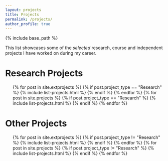 ```yaml
---
layout: projects
title: Projects
permalink: /projects/
author_profile: true
---
```


{% include base_path %}

This list showcases some of the <em>selected</em> research, course and independent projects I have worked on during my career.

<h1>Research Projects</h1>
<ul>
{% for post in site.extprojects %}
  {% if post.project_type == "Research" %}
    {% include list-projects.html %}
  {% endif %}
{% endfor %}
{% for post in site.projects %}
  {% if post.project_type == "Research" %}
    {% include list-projects.html %}
  {% endif %}
{% endfor %}
</ul>


<h1>Other Projects</h1>
<ul>
{% for post in site.extprojects %}
  {% if post.project_type != "Research" %}
    {% include list-projects.html %}
  {% endif %}
{% endfor %}
{% for post in site.projects %}
  {% if post.project_type != "Research" %}
    {% include list-projects.html %}
  {% endif %}
{% endfor %}
</ul>

